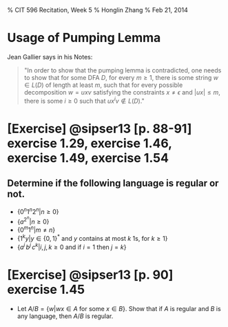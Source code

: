 % CIT 596 Recitation, Week 5
% Honglin Zhang
% Feb 21, 2014

# Usage of Pumping Lemma

Jean Gallier says in his Notes:

> "In order to show that the pumping lemma is contradicted, one needs to show that for some DFA $D$, for every $m\geq 1$, there is some string $w\in L(D)$ of length at least $m$, such that for every possible decomposition $w=uxv$ satisfying the constraints $x\neq\epsilon$ and $\lvert ux\rvert\leq m$, there is some $i\geq 0$ such that $ux^iv\not\in L(D)$."

# [Exercise] @sipser13 [p. 88-91] exercise 1.29, exercise 1.46, exercise 1.49, exercise 1.54

## Determine if the following language is regular or not.

- $\{0^n1^n2^n\vert n\geq 0\}$
- $\{a^{2^n}\vert n\geq 0\}$
- $\{0^m1^n\vert m\neq n\}$
- $\{1^k y\vert y\in\{0,1\}^*\mbox{ and }y\mbox{ contains at most }k\mbox{ 1s, for }k\geq 1\}$
- $\{a^i\,b^j\,c^k\vert i,j,k\geq 0\mbox{ and if }i=1\mbox{ then }j=k\}$

# [Exercise] @sipser13 [p. 90] exercise 1.45

- Let $A/B=\{w\vert wx\in A\mbox{ for some }x\in B\}$. Show that if $A$ is regular and $B$ is any language, then $A/B$ is regular.